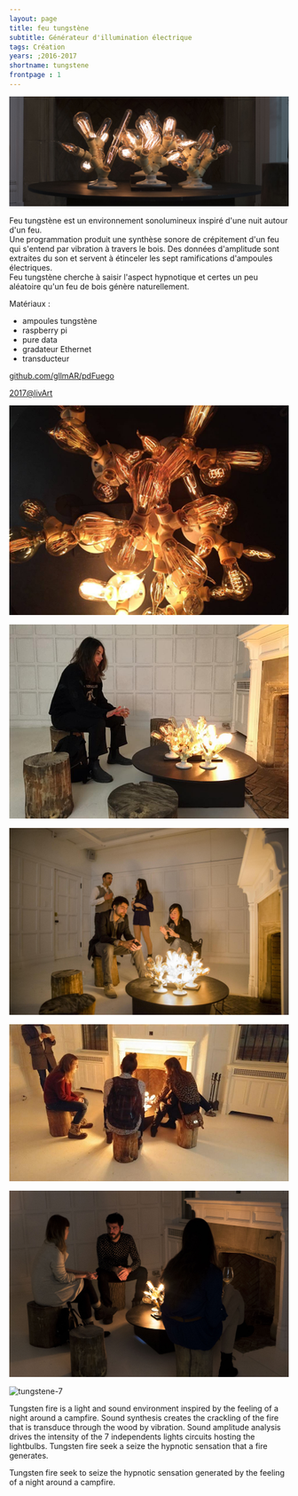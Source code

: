 ```yaml
---
layout: page
title: feu tungstène
subtitle: Générateur d'illumination électrique
tags: Création
years: ;2016-2017
shortname: tungstene
frontpage : 1
---
```

![tungstene](img_tungstene_01.jpg)

Feu tungstène est un environnement sonolumineux inspiré d'une nuit autour d'un feu.   
Une programmation produit une synthèse sonore de crépitement d'un feu qui s'entend par vibration à travers le bois.
Des données d'amplitude sont extraites du son et servent à étinceler les sept ramifications d'ampoules électriques.  
Feu tungstène cherche à saisir l'aspect hypnotique et certes un peu aléatoire qu'un feu de bois génère naturellement. 

Matériaux :

* ampoules tungstène
* raspberry pi 
* pure data 
* gradateur Ethernet
* transducteur
 
[github.com/gllmAR/pdFuego](https://github.com/gllmAR/pdFuego)

[2017@livArt](http://www.nightlife.ca/2017/02/13/six-artistes-montrealais-lhonneur-dans-lexpo-immersive-sublime-par-artbangbang)


![tungstene-bao](img_tungstene_02.jpg)

![tungstene-3](img_tungstene_03.jpg)

![tungstene-4](img_tungstene_04.jpg)

![tungstene-5](img_tungstene_05.jpg)

![tungstene-6](img_tungstene_06.jpg)

![tungstene-7](img_tungstene_07.gif)


Tungsten fire is a light and sound environment inspired by the feeling of a night around a campfire.
Sound synthesis creates the crackling of the fire that is transduce through the wood by vibration. 
Sound amplitude analysis drives the intensity of the 7 independents lights circuits hosting the lightbulbs.
Tungsten fire seek a seize the hypnotic sensation that a fire generates.

Tungsten fire seek to seize the hypnotic sensation generated by the feeling of a night around a campfire.